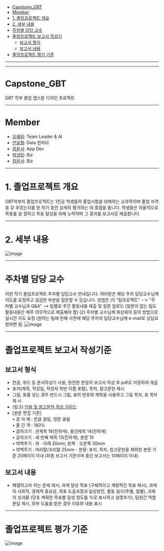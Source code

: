 - [Capstone_GBT](#capstone-gbt)
- [Member](#member)
- [1. 졸업프로젝트 개요](#1--졸업프로젝트-개요)
- [2. 세부 내용](#2--세부-내용)
- [주차별 담당 교수](#주차별-담당-교수)
- [졸업프로젝트 보고서 작성기](#졸업프로젝트-보고서-작성기)
  * [보고서 형식](#보고서-형식)
  * [보고서 내용](#보고서-내용)
- [졸업프로젝트 평가 기준](#졸업프로젝트-평가-기준)

-----
-----




# Capstone_GBT
GBT 학부 졸업 캡스톤 디자인 프로젝트  




---

# Member
* [오예림](https://github.com/yerimoh): Team Leader & AI       
* [안유형](https://github.com/Yoohyung): Data 전처리    
* [최윤서](https://github.com/cys1009): App Dev        
* [박성민](): Biz        
* [최윤서](): Biz        


----

# 1. 졸업프로젝트 개요
GBT학부의 졸업프로젝트는 1전공 학생들의 졸업시험을 대체하는 교과목이며 졸업 자격을 갖
추었는지를 한 학기 동안 상세히 평가하는 데 중점을 둡니다. 학생들은 자율적으로 목표를 설
정하고 목표 달성을 위해 노력하며 그 결과를 보고서로 제출합니다.     


----


# 2. 세부 내용  
![image](https://user-images.githubusercontent.com/76824611/188261985-d3f62752-0cce-4ce0-9c88-1800766be984.png)





----

# 주차별 담당 교수   
이번 학기 졸업프로젝트 주차별 담당교수 안내입니다. 여러분은 해당 주의 담당교수님께 지도를 요청하고 궁금한 부분을 질문할 수 있습니다. 방법은 (1) "팀프로젝트" --> "주차별 교수님과 Q&A" --> 팀별로 주간 활동내용 제출 및 질문 업로드 (질문이 없는 팀도 활동내용은 매주 의무적으로 제출해야 함)  (2) 주차별 교수님께 화상회의 등의 방법으로 실시간 지도 요청 (원하는 팀에 한해 사전에 해당 주차의 담당교수님께 e-mail로 상담요청하면 됨. 
![image](https://user-images.githubusercontent.com/76824611/188261955-ffa9ce24-5692-40b1-a65d-189f898a67bf.png)



-----


# 졸업프로젝트 보고서 작성기준

## 보고서 형식
- 한글, 워드 등 문서작성기 사용, 완전한 문장의 보고서 작성 후 pdf로 저장하여 제출    
- 표지(제목, 작성일, 작성자 학번 이름 포함), 목차, 참고문헌 제시       
- 그림, 표를 넣는 경우 반드시 그림, 표의 번호와 제목을 사용하고 그림 목차, 표 목차 제
시      
- (참고) [인용 및 참고문헌 작성 가이드](https://korean.scd.edu.au/pluginfile.php/32123/mod_resource/content/4/%EC%B0%B8%EA%B3%A0%EB%AC%B8%ED%97%8C%20%EC%9E%91%EC%84%B1%EB%B2%95%20-%20%EC%84%9C%EC%9A%B8%EB%8C%80%20%EB%8F%84%EC%84%9C%EA%B4%80.pdf)     
- [본문 편집 기준]    
 • 글 자 체 : 한글 굴림, 영문 굴림   
 • 줄 간 격 : 160%    
 • 글자크기 : 큰제목 18(진하게), 중간제목 14(진하게)   
 • 글자크기 : 세 번째 제목 13(진하게), 본문 10   
 • 여백주기 : 위ㆍ아래 20mm, 왼쪽ㆍ오른쪽 30mm      
 • 여백주기 : 머리말/꼬리말 25mm - 분량: 표지, 목차, 참고문헌을 제외한 본문 기준 20페이지 이내 (최종 보고서 기준이며
중간 보고서는 10페이지 이내)              
 
##  보고서 내용
- 해결하고자 하는 문제 제시, 과제 달성 목표 (구체적이고 계량적인 목표 제시), 과제의
사회적, 경제적 중요성, 목표 도출과정과 달성방안, 활동 일지(주별, 월별), 과제의 성과물
(당초 계획한 목표별 달성 정도를 %로 표시하고 설명추가), 팀원간 역할 분담 제시, 외부
도움을 받은 경우 이유와 내용 표시


-----

# 졸업프로젝트 평가 기준

![image](https://user-images.githubusercontent.com/76824611/188262037-6dbe9cce-6dc6-4fdb-8082-d97e71b3804d.png)


